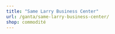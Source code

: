 ```yaml
---
title: "Same Larry Business Center"
url: /ganta/same-larry-business-center/
shop: commodité
---
```

